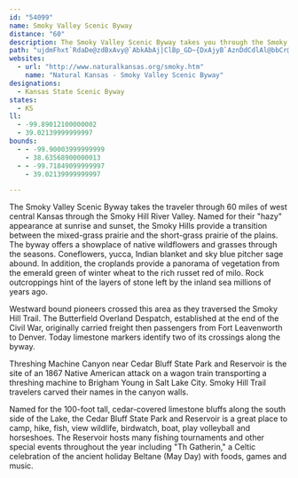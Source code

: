```yaml
---
id: "54099"
name: Smoky Valley Scenic Byway
distance: "60"
description: The Smoky Valley Scenic Byway takes you through the Smoky Hill River Valley in west central Kansas.
path: "ujdmFhxt`RdaDe@zdBxAvy@`AbkAbAj|ClBp_GD~{DxAjyB`AznDdCdlAl@bbCr@bN\\~Fr@vi@pLbGhAdM~AhMn@|WXrsHlEtKP|gGfD~eAx@hhB~@fKPgTstEk@iQOsIC}MN}dBuA{{Eo@orIYasB_bBw@wpAiAasC_D_DW_B[iA_@sC_BgCmB}GeJiAiAiCeBsAq@mCu@mEc@gpBaAipA]mq@c@gDc@_GoBqAO_BJyFfBiARoAHccAk@}EaA_Bs@sBwAe^w\\iBmAmB_A_Bg@wFeAq]yF}Fs@sB?oGr@yZlFsCbAkHfFoAh@wg@j@_`@PkALsy@xZmAZ_BLqz@YchGyFsjA{AmFCoAF_B^cBbAy@t@w@jAa@~@s@lCYjBGhK@p`AIfBUpBmAnDe@x@cAdAyBvAcC`@_CD_~D_@yfCs@atAF{fB\\cQIijAaAkrAeB"
websites:
  - url: "http://www.naturalkansas.org/smoky.htm"
    name: "Natural Kansas - Smoky Valley Scenic Byway"
designations:
  - Kansas State Scenic Byway
states:
  - KS
ll:
  - -99.89012100000002
  - 39.02139999999997
bounds:
  - - -99.90003999999999
    - 38.63568900000013
  - - -99.71849099999997
    - 39.02139999999997

---
```


<p>The Smoky Valley Scenic Byway takes the traveler through 60 miles of west central Kansas through the Smoky Hill River Valley. Named for their "hazy" appearance at sunrise and sunset, the Smoky Hills provide a transition between the mixed-grass prairie and the short-grass prairie of the plains. The byway offers a showplace of native wildflowers and grasses through the seasons. Coneflowers, yucca, Indian blanket and sky blue pitcher sage abound. In addition, the croplands provide a panorama of vegetation from the emerald green of winter wheat to the rich russet red of milo. Rock outcroppings hint of the layers of stone left by the inland sea millions of years ago.</p>
<p>Westward bound pioneers crossed this area as they traversed the Smoky Hill Trail. The Butterfield Overland Despatch, established at the end of the Civil War, originally carried freight then passengers from Fort Leavenworth to Denver. Today limestone markers identify two of its crossings along the byway.</p>
<p>Threshing Machine Canyon near Cedar Bluff State Park and Reservoir is the site of an 1867 Native American attack on a wagon train transporting a threshing machine to Brigham Young in Salt Lake City. Smoky Hill Trail travelers carved their names in the canyon walls.</p>
<p>Named for the 100-foot tall, cedar-covered limestone bluffs along the south side of the Lake, the Cedar Bluff State Park and Reservoir is a great place to camp, hike, fish, view wildlife, birdwatch, boat, play volleyball and horseshoes. The Reservoir hosts many fishing tournaments and other special events throughout the year including "Th Gatherin," a Celtic celebration of the ancient holiday Beltane (May Day) with foods, games and music.</p>
